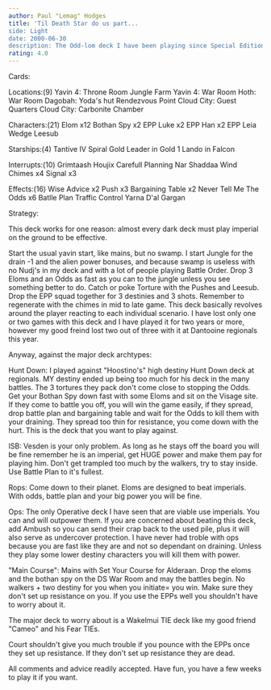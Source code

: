 ```yaml
---
author: Paul "Lemag" Hodges
title: 'Til Death Star do us part...
side: Light
date: 2000-06-30
description: The Odd-lom deck I have been playing since Special Edition arrived. Went 3-0 at Dantooine regional in 2000 and 2-1 at last years regional (don't ask about the one loss to Odi-Wan)
rating: 4.0
---
```

Cards: 

Locations:(9)
Yavin 4: Throne Room
Jungle
Farm
Yavin 4: War Room
Hoth: War Room
Dagobah: Yoda's hut
Rendezvous Point
Cloud City: Guest Quarters
Cloud City: Carbonite Chamber

Characters:(21)
Elom x12
Bothan Spy x2
EPP Luke x2
EPP Han x2
EPP Leia
Wedge
Leesub

Starships:(4)
Tantive IV
Spiral
Gold Leader in Gold 1
Lando in Falcon

Interrupts:(10)
Grimtaash
Houjix
Carefull Planning
Nar Shaddaa Wind Chimes x4
Signal x3

Effects:(16)
Wise Advice x2
Push x3
Bargaining Table x2
Never Tell Me The Odds x6
Batlle Plan
Traffic Control
Yarna D'al Gargan



Strategy: 

This deck works for one reason: almost every dark deck must play imperial on the ground to be effective.

Start the usual yavin start, like mains, but no swamp.	I start Jungle for the drain -1 and the alien power bonuses, and because swamp is useless with no Nudj's in my deck and with a lot of people playing Battle Order.  Drop 3 Eloms and an Odds as fast as you can to the jungle unless you see something better to do.  Catch or poke Torture with the Pushes and Leesub.  Drop the EPP squad together for 3 destinies and 3 shots.  Remember to regenerate with the chimes in mid to late game.  This deck basically revolves around the player reacting to each individual scenario.  I have lost only one or two games with this deck and I have played it for two years or more, however my good freind lost two out of three with it at Dantooine regionals this year.

Anyway, against the major deck archtypes:

Hunt Down:
I played against "Hoostino's" high destiny Hunt Down deck at regionals.  MY destiny ended up being too much for his deck in the many battles.  The 3 tortures they pack don't come close to stopping the Odds.  Get your Bothan Spy down fast with some Eloms and sit on the Visage site.  If they come to battle you off, you will win the game easily, if they spread, drop battle plan and bargaining table and wait for the Odds to kill them with your draining.  They spread too thin for resistance, you come down with the hurt. This is the deck that you want to play against.

ISB:
Vesden is your only problem.  As long as he stays off the board you will be fine remember he is an imperial, get HUGE power and make them pay for playing him.	Don't get trampled too much by the walkers, try to stay inside.  Use Battle Plan to it's fullest.

Rops:
Come down to their planet.  Eloms are designed to beat imperials.  With odds, battle plan and your big power you will be fine.

Ops:
The only Operative deck I have seen that are viable use imperials.  You can and will outpower them.  If you are concerned about beating this deck, add Ambush so you can send their crap back to the used pile, plus it will also serve as undercover protection.  I have never had troble with ops because you are fast like they are and not so dependant on draining.  Unless they play some lower destiny characters you will kill them with power.

"Main Course":
Mains with Set Your Course for Alderaan.
Drop the eloms and the bothan spy on the DS War Room and may the battles begin.  No walkers + two destiny for you when you initiate= you win.  Make sure they don't set up resistance on you.	If you use the EPPs well you shouldn't have to worry about it.

The major deck to worry about is a Wakelmui TIE deck like my good friend "Cameo" and his Fear TIEs.

Court shouldn't give you much trouble if you pounce with the EPPs once they set up resistance.  If they don't set up resistance they are dead.

All comments and advice readily accepted.  Have fun, you have a few weeks to play it if you want.  